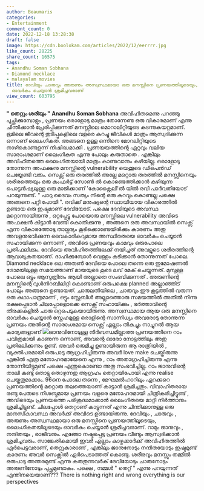 ```yaml
---
author: Beaumaris
categories:
- Entertainment
comment_count: 0
date: 2022-12-18 13:28:38
draft: false
image: https://cdn.boolokam.com/articles/2022/12/eerrrr.jpg
like_count: 28225
share_count: 16575
tags:
- Anandhu Soman Sobhana
- Diamond necklace
- malayalam movies
title: ദേവിയും ചാരുവും അരുണും അസ്വസ്ഥമായാ ഒരു മനസ്സിനെ പ്രണയത്തിലൂടെയും, ലൈംഗികതയിലൂടെയും
  ഓവർകം ചെയ്യാൻ ശ്രമിച്ചവരാണ്
view_count: 603795
---
```


**" തെറ്റും ശരിയും "** **Anandhu Soman Sobhana** അവിഹിതമെന്നു പറഞ്ഞു പുച്ഛിക്കുമ്പോളും , പ്രണയം ഒരാളോടു മാത്രം തോന്നേണ്ട ഒരു വികാരമാണ് എന്നു ചിന്തിക്കാൻ പ്രേരിപ്പിക്കുന്നത് മനസ്സിലെ മൊറാലിറ്റിയുടെ കടന്നുകയറ്റമാണ്. ഭൂമിലെ ജീവന്റെ തുടിപ്പുകളിലെ വളരെ കുറച്ചു ജീവികൾ മാത്രം ആസ്വദിക്കുന്ന ഒന്നാണ് ലൈംഗീകത. അങ്ങനെ ഉള്ള ഒന്നിനെ മോറലിറ്റിയുടെ നാഴികൊണ്ടളന്ന് നിഷിദ്ധമാക്കി . പ്രണയയത്തിന്റെ ഏറ്റവും വലിയ സാരാംശമാണ് ലൈംഗികത എന്നു പോലും കരുതാതെ . എങ്കിലും അവിഹിതത്തെ ലൈംഗിതയായി മാത്രം കാണുവാനും കഴിയില്ല. ഒരാളോടു തോന്നുന്ന അഫക്ഷനു മനസ്സിന്റെ vulnerability യെക്കൂടെ ഡിപെൻഡ് ചെയ്യേണ്ടി വരും. സെക്സ് ഒരു തരത്തിൽ അല്ലേ മറ്റൊരു തരത്തിൽ മനസ്സിനെയും ശരീരത്തെയും ഒരു കംഫർട്ട് സോൺ ൽ കൊണ്ടെത്തിക്കാൻ കഴിയുന്ന പൊട്ടൻഷ്യലുള്ള ഒരു മാജിക്കാണ് 'കോക്റ്റൈലി'ൽ യിൽ രവി പാർവതിയോട് പറയുന്നുണ്ട്. " പാറു ദൈവം സത്യം നിന്റെ ഒരു കുറവും കൊണ്ടല്ല പക്ഷെ അങ്ങനെ പറ്റി പോയി ". രവിക്ക് മനുഷ്യന്റെ സ്ഥായിയായ വികാരത്തിൽ ഉണ്ടായ ഒരു ഇഷ്ടമാണ് ദേവിയോട്. പക്ഷെ ദേവിയുടെ അവസ്ഥ മറ്റൊന്നായിരുന്നു , ഒറ്റപ്പേട്ടു പോയൊരു മനസ്സിലെ vulnerability അവിടെ അഫക്ഷൻ കിട്ടാൻ വേണ്ടി കൊതിക്കുന്നു , അങ്ങനെ ഒരു അവസ്ഥയിൽ സെക്സ് എന്ന വികാരത്തോടു താല്പര്യം കൂടിക്കൊണ്ടേയിരിക്കും കാരണം അതു അവളനുഭവിക്കുന്ന വൈകാരികവുമായ അസ്ഥിരതയെ ഓവർകം ചെയ്യാൻ സഹായിക്കുന്ന ഒന്നാണ് , അവിടെ പ്രണയവും കാമവും ഒരുപോലെ പ്രതിഫലിക്കും. ദേവിയെ അവിഹിതത്തിലേക്ക് നയിച്ചത് അവളുടെ ശരീരത്തിന്റെ ആവശ്യകതയാണ്. ദാഹിക്കുമ്പോൾ വെള്ളം കുടിക്കാൻ തോന്നുന്നത് പോലെ. Diamond necklace ലെ അരുൺ ദേവിയെ പോലെ തന്നെ ഒരു ഇമോഷണൽ ട്രോമയിലുള്ള സമയത്താണ് മായയുടെ കൂടെ ലവ് മേക് ചെയ്യുന്നത്. മുമ്പുള്ള പോലെ ഒട്ടും ആസൂത്രിതം ആയി അല്ലാതെ സംഭവിക്കുന്നത് . അരുണിന്റെ മനസ്സിന്റെ വുൾനിറബിലിറ്റി കൊണ്ടാണ് ഒരുപക്ഷെ planned അല്ലാഞ്ഞിട് പോലും അങ്ങനെ ഉണ്ടായത്. ചാരുലതിയിലെ , ചാരുവും ഈ കൂട്ടത്തിൽ വരുന്ന ഒരു കഥാപാത്രമാണ് , ഒട്ടും സ്റ്റേബിൾ അല്ലാത്തൊരു സമയത്തിൽ അതിൽ നിന്നു രക്ഷപ്പെടാൻ ചിലപ്പോളൊക്കെ സെക്സ് സഹായിക്കും , ഭർത്താവിന്റെ തിരക്കുകളിൽ ചാരു ഒറ്റപെടുകയായിരുന്നു. അസ്വസ്ഥമായ ആയ ഒരു മനസ്സിനെ ഓവർകം ചെയ്യാൻ സ്നേഹമുള്ള ഒരാളിന്റെ സാന്നിധ്യം അവരോടു തോന്നുന്ന പ്രണയം അതിന്റെ സാരാംശമായ സെക്സ് എല്ലാം തികച്ചും നാച്ചുറൽ ആയ കാര്യങ്ങളാണ് ![](https://cdn.boolokam.com/articles/2022/12/eerrrr.jpg)ജാനുവിനോടുള്ള നിർബന്ധമില്ലാത്ത പ്രണയത്തിനെ റാം പവിത്രമായി കാണുന്ന ഒന്നാണ്, അവന്റെ ഓരോ നോട്ടത്തിലും അതു പ്രതിഭലിക്കുന്നും ഉണ്ട്. അവർ ഒരുമിച്ചു ഉണ്ടായിരുന്ന ആ രാത്രിയിൽ , വ്യക്തിപരമായി ഒരുപാടു ആഗ്രഹിച്ചിരുന്നു അവർ love make ചെയ്തിരുന്നു എങ്കിൽ എത്ര മനോഹരമായേനെ എന്നു , റാം അതാഗ്രഹിച്ചിരുന്നു എന്നു തോന്നിയിട്ടുമുണ്ട് പക്ഷെ എന്തുകൊണ്ടോ അതു സംഭവിച്ചില്ല. റാം ജാനുവിന്റെ താലി കണ്ടു തൊട്ടു തൊഴുന്നതു ആഗ്രഹം തെറ്റായിപോയി എന്നു realise ചെയ്തതുമാക്കാം. 96നെ പോലെ തന്നെ , മേഘമൽഹാറിലും ഏറക്കുറെ പ്രണയത്തിന്റെ മറ്റൊരു തലത്തെയാണ് കാട്ടാൻ ശ്രമിച്ചതും. വിവാഹിതരായ രണ്ടു പേരുടെ നിശബ്ദമായ പ്രണയം വളരെ മനോഹരമായി ചിത്രികരിച്ചിട്ടുണ്ട് , അവിടെയും പ്രണയത്തെ പരിശുദ്ധമാക്കാൻ ലൈംഗിതയെ മാറ്റി നിർത്താനും ശ്രമിച്ചിട്ടുണ്ട്. ചിലപ്പോൾ തെറ്റാണ് കാട്ടുന്നത് എന്നു ചിന്തിക്കാനുള്ള ഒരു മാനസികാവസ്ഥ അവർക്ക് അവിടെ ഉണ്ടായിരുന്നു. ദേവിയും , ചാരുവും , അരുണും അസ്വസ്ഥമായാ ഒരു മനസ്സിനെ പ്രണയത്തിലൂടെയും, ലൈംഗികതയിലൂടെയും ഓവർകം ചെയ്യാൻ ശ്രമിച്ചവരാണ്. റാമും ജാനുവും , നന്ദിതയും , രാജീവനും. എങ്ങോ നഷ്ടപ്പെട്ട പ്രണയം വീണ്ടും ആസ്വദിക്കാൻ ശ്രമിച്ചവരും. സാങ്കേതികമായി ഇവർ എല്ലാം കാഴ്ചക്കാർക്ക് അവിഹിതത്തിൽ ഏർപെട്ടവരാണ്, തെറ്റുകാരാണ് , എങ്കിലും ജാനുനോടും നന്ദിതയോടും ഇഷ്ടമുണ്ട് കാരണം അവർ സെക്സിൽ ഏർപെടാത്തത് കൊണ്ടു. ശരീരവും മനസ്സും തമ്മിൽ ഒരുപാടു അന്തരമുണ്ട് എന്നു കരുതുന്നവർക് ദേവിയോടും ചാരുനോടും അരുണിനോടും പുച്ഛമുണ്ടാകും. പക്ഷെ , നമ്മൾ " തെറ്റ് " എന്നു പറയുന്നത് എന്തിനയെയാണ്??? There is nothing right and wrong everything is our perspectives